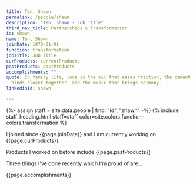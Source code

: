 ```yaml
---
title: Ten, Shawn
permalink: /people/shawn
description: "Ten, Shawn - Job Title"
third_nav_title: Partnerships & Transformation
id: shawn
name: Ten, Shawn
joinDate: 1970-01-01
function: transformation
jobTitle: Job Title
curProducts: currentProducts
pastProducts: pastProducts
accomplishments: ""
quote: In family life, love is the oil that eases friction, the cement that
  binds closer together, and the music that brings harmony.
linkedinId: shawn

---
```


{%- assign staff = site.data.people | find: "id", "shawn" -%}
{% include staff_heading.html staff=staff color=site.colors.function-colors.transformation %}

<p>I joined since {{page.joinDate}} and I am currently working on {{page.curProducts}}.</p>

<p>Products I worked on before include {{page.pastProducts}}</p>

<p>Three things I've done recently which I'm proud of are...</p>
{{page.accomplishments}}
